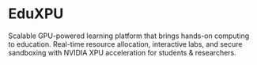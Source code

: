 # EduXPU
Scalable GPU-powered learning platform that brings hands-on computing to education. Real-time resource allocation, interactive labs, and secure sandboxing with NVIDIA XPU acceleration for students &amp; researchers.

